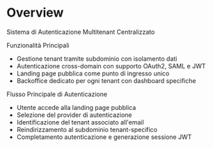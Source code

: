 # Overview

Sistema di Autenticazione Multitenant Centralizzato

Funzionalità Principali

<ul> <li>Gestione tenant tramite subdominio con isolamento dati</li> <li>Autenticazione cross-domain con supporto OAuth2, SAML e JWT</li> <li>Landing page pubblica come punto di ingresso unico</li> <li>Backoffice dedicato per ogni tenant con dashboard specifiche</li> </ul>
Flusso Principale di Autenticazione

<ul> <li>Utente accede alla landing page pubblica</li> <li>Selezione del provider di autenticazione</li> <li>Identificazione del tenant associato all'email</li> <li>Reindirizzamento al subdominio tenant-specifico</li> <li>Completamento autenticazione e generazione sessione JWT</li> </ul>